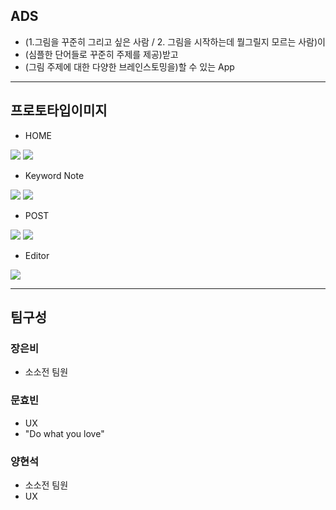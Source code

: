 ## ADS
- (1.그림을 꾸준히 그리고 싶은 사람 / 2. 그림을 시작하는데 뭘그릴지 모르는 사람)이
- (심플한 단어들로 꾸준히 주제를 제공)받고
- (그림 주제에 대한 다양한 브레인스토밍을)할 수 있는 App


---


## 프로토타입이미지
- HOME
<img src= "https://raw.githubusercontent.com/ProjectInTheClass/mogrigea/master/prototype/200918_01.png">
<img src= "https://raw.githubusercontent.com/ProjectInTheClass/mogrigea/master/prototype/200918_02.png">

- Keyword Note
<img src= "https://raw.githubusercontent.com/ProjectInTheClass/mogrigea/master/prototype/200918_03.png">
<img src= "https://raw.githubusercontent.com/ProjectInTheClass/mogrigea/master/prototype/200918_04.png">

- POST
<img src= "https://raw.githubusercontent.com/ProjectInTheClass/mogrigea/master/prototype/200918_05.png">
<img src= "https://raw.githubusercontent.com/ProjectInTheClass/mogrigea/master/prototype/200918_06.png">

- Editor
<img src= "https://raw.githubusercontent.com/ProjectInTheClass/mogrigea/master/prototype/200918_07.png">


---

## 팀구성

### 장은비
- 소소전 팀원

### 문효빈
- UX
- "Do what you love"

### 양현석
- 소소전 팀원
- UX
